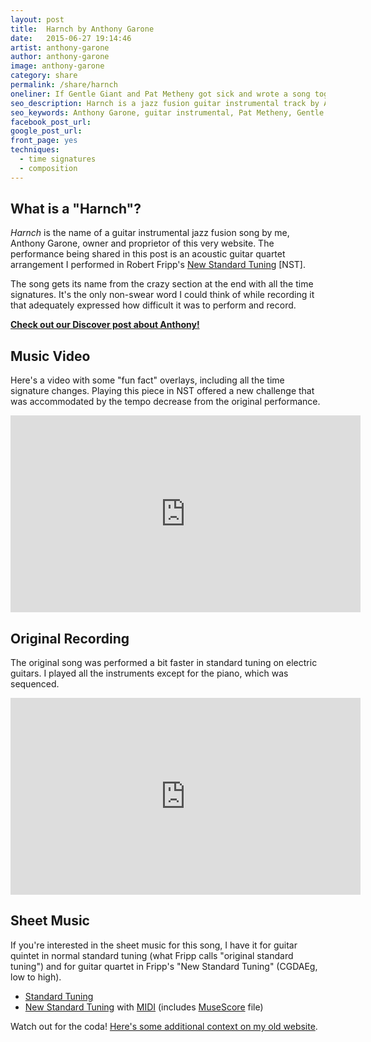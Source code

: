 ```yaml
---
layout: post
title:  Harnch by Anthony Garone
date:   2015-06-27 19:14:46
artist: anthony-garone
author: anthony-garone
image: anthony-garone
category: share
permalink: /share/harnch
oneliner: If Gentle Giant and Pat Metheny got sick and wrote a song together.
seo_description: Harnch is a jazz fusion guitar instrumental track by Anthony Garone. It's overly complex.
seo_keywords: Anthony Garone, guitar instrumental, Pat Metheny, Gentle Giant, King Crimson, Robert Fripp
facebook_post_url:
google_post_url:
front_page: yes
techniques:
  - time signatures
  - composition
---
```

## What is a "Harnch"?

*Harnch* is the name of a guitar instrumental jazz fusion song by me, Anthony Garone, owner and proprietor of this very website. The performance being shared in this post is an acoustic guitar quartet arrangement I performed in Robert Fripp's [New Standard Tuning](https://en.wikipedia.org/wiki/New_standard_tuning) [NST].

The song gets its name from the crazy section at the end with all the time signatures. It's the only non-swear word I could think of while recording it that adequately expressed how difficult it was to perform and record.

**[Check out our Discover post about Anthony!](/discover/anthony-garone)**

## Music Video

Here's a video with some "fun fact" overlays, including all the time signature changes. Playing this piece in NST offered a new challenge that was accommodated by the tempo decrease from the original performance.

<div class="video-wrapper">
<iframe width="560" height="315" src="https://www.youtube.com/embed/hKxuR7x4JrE?rel=0" frameborder="0" allowfullscreen></iframe>
</div>

## Original Recording

The original song was performed a bit faster in standard tuning on electric guitars. I played all the instruments except for the piano, which was sequenced.

<div class="video-wrapper">
<iframe width="560" height="315" src="https://www.youtube.com/embed/qQp9uzCcFug?rel=0" frameborder="0" allowfullscreen></iframe>
</div>

## Sheet Music

If you're interested in the sheet music for this song, I have it for guitar quintet in normal standard tuning (what Fripp calls "original standard tuning") and for guitar quartet in Fripp's "New Standard Tuning" (CGDAEg, low to high).

- [Standard Tuning](https://github.com/MakeWeirdMusic/assets/tree/master/anthony-garone/harnch/ost)
- [New Standard Tuning](https://github.com/MakeWeirdMusic/assets/tree/master/anthony-garone/harnch/ost) with [MIDI](https://github.com/MakeWeirdMusic/assets/tree/master/anthony-garone/harnch/ost/midi) (includes [MuseScore](http://musescore.org) file)

Watch out for the coda! [Here's some additional context on my old website](http://blog.garone.org/guitar/harnch-for-five-guitars).
